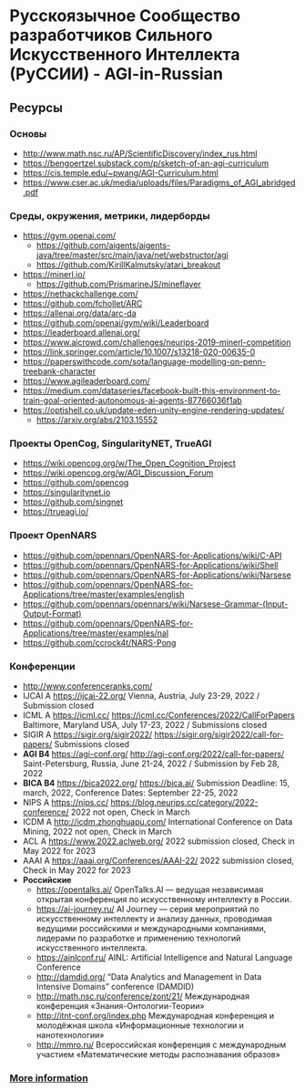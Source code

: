 # Русскоязычное Cообщество разработчиков Сильного Искусственного Интеллекта (РуССИИ) - AGI-in-Russian    

## Ресурсы

### Основы

- http://www.math.nsc.ru/AP/ScientificDiscovery/index_rus.html
- https://bengoertzel.substack.com/p/sketch-of-an-agi-curriculum
- https://cis.temple.edu/~pwang/AGI-Curriculum.html
- https://www.cser.ac.uk/media/uploads/files/Paradigms_of_AGI_abridged.pdf

### Среды, окружения, метрики, лидерборды

- https://gym.openai.com/
  - https://github.com/aigents/aigents-java/tree/master/src/main/java/net/webstructor/agi
  - https://github.com/KirillKalmutsky/atari_breakout
- https://minerl.io/
  - https://github.com/PrismarineJS/mineflayer
- https://nethackchallenge.com/
- https://github.com/fchollet/ARC
- https://allenai.org/data/arc-da
- https://github.com/openai/gym/wiki/Leaderboard
- https://leaderboard.allenai.org/
- https://www.aicrowd.com/challenges/neurips-2019-minerl-competition
- https://link.springer.com/article/10.1007/s13218-020-00635-0
- https://paperswithcode.com/sota/language-modelling-on-penn-treebank-character
- https://www.agileaderboard.com/
- https://medium.com/dataseries/facebook-built-this-environment-to-train-goal-oriented-autonomous-ai-agents-87766036f1ab
- https://optishell.co.uk/update-eden-unity-engine-rendering-updates/
  - https://arxiv.org/abs/2103.15552

### Проекты OpenCog, SingularityNET, TrueAGI

- https://wiki.opencog.org/w/The_Open_Cognition_Project
- https://wiki.opencog.org/w/AGI_Discussion_Forum
- https://github.com/opencog
- https://singularitynet.io
- https://github.com/singnet
- https://trueagi.io/

### Проект OpenNARS

- https://github.com/opennars/OpenNARS-for-Applications/wiki/C-API
- https://github.com/opennars/OpenNARS-for-Applications/wiki/Shell
- https://github.com/opennars/OpenNARS-for-Applications/wiki/Narsese
- https://github.com/opennars/OpenNARS-for-Applications/tree/master/examples/english
- https://github.com/opennars/opennars/wiki/Narsese-Grammar-(Input-Output-Format)
- https://github.com/opennars/OpenNARS-for-Applications/tree/master/examples/nal
- https://github.com/ccrock4t/NARS-Pong

### Конференции

- http://www.conferenceranks.com/						
- IJCAI A	https://ijcai-22.org/	Vienna, Austria, July 23-29, 2022 / Submission closed 		
- ICML A	https://icml.cc/ https://icml.cc/Conferences/2022/CallForPapers Baltimore, Maryland USA, July 17-23, 2022 / Submissions closed 			
- SIGIR A	https://sigir.org/sigir2022/	https://sigir.org/sigir2022/call-for-papers/ Submissions closed
- **AGI B4**	https://agi-conf.org/	http://agi-conf.org/2022/call-for-papers/	Saint-Petersburg, Russia, June 21-24, 2022 / Submission by Feb 28, 2022		
- **BICA B4**	https://bica2022.org/	https://bica.ai/ Submission Deadline: 15, march, 2022, Conference Dates: September 22-25, 2022
- NIPS A	https://nips.cc/	https://blog.neurips.cc/category/2022-conference/	2022 not open, Check in March			
- ICDM A http://icdm.zhonghuapu.com/ International Conference on Data Mining, 2022 not open, Check in March
- ACL A	https://www.2022.aclweb.org/ 2022 submission closed, Check in May 2022 for 2023			
- AAAI A	https://aaai.org/Conferences/AAAI-22/	2022 submission closed, Check in May 2022 for 2023
- **Российские**
  - https://opentalks.ai/ OpenTalks.AI — ведущая независимая открытая конференция по искусственному интеллекту в России.
  - https://ai-journey.ru/ AI Journey — серия мероприятий по искусственному интеллекту и анализу данных, проводимая ведущими российскими и международными компаниями, лидерами по разработке и применению технологий искусственного интеллекта.
  - https://ainlconf.ru/ AINL: Artificial Intelligence and Natural Language Conference
  - http://damdid.org/ “Data Analytics and Management in Data Intensive Domains” conference (DAMDID)
  - http://math.nsc.ru/conference/zont/21/ Международная конференция «Знания-Онтологии-Теории»
  - http://itnt-conf.org/index.php Международная конференция и молодёжная школа «Информационные технологии и нанотехнологии»
  - http://mmro.ru/ Всероссийская конференция с международным участием «Математические методы распознавания образов»

### [More information](https://docs.google.com/spreadsheets/d/1Ilm3hu9aewpQc-Mjl8xChjkKXr21gnh0aQ74EnhygX4/edit#gid=1528578624)
<br>
<br>
